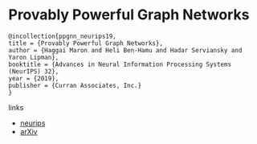 # Provably Powerful Graph Networks

```
@incollection{ppgnn_neurips19,
title = {Provably Powerful Graph Networks},
author = {Haggai Maron and Heli Ben-Hamu and Hadar Serviansky and Yaron Lipman},
booktitle = {Advances in Neural Information Processing Systems (NeurIPS) 32},
year = {2019},
publisher = {Curran Associates, Inc.}
}
```

links
- [neurips](https://nips.cc/Conferences/2019/Schedule?showEvent=13416)
- [arXiv](https://arxiv.org/abs/1905.11136)
